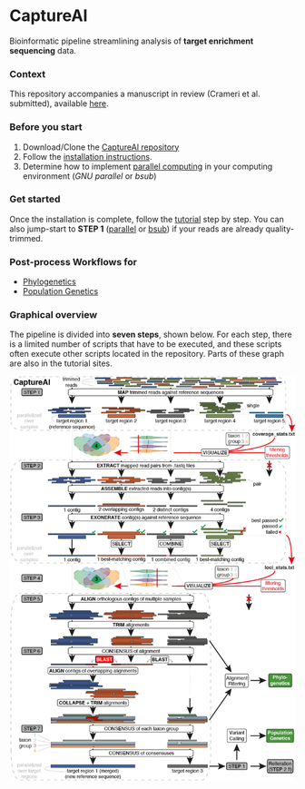 # CaptureAl
Bioinformatic pipeline streamlining analysis of **target enrichment sequencing** data.

### Context
This repository accompanies a manuscript in review (Crameri et al. submitted), available [here](https://www.biorxiv.org/content/10.1101/2021.12.07.471551v1).

### Before you start
1) Download/Clone the [CaptureAl repository](https://github.com/scrameri/CaptureAl) 
2) Follow the [installation instructions](https://github.com/scrameri/CaptureAl/blob/master/Install.md).
3) Determine how to implement [parallel computing](https://github.com/scrameri/CaptureAl/blob/master/Parallelize.md) in your computing environment (*GNU parallel* or *bsub*)

### Get started
Once the installation is complete, follow the [tutorial](https://github.com/scrameri/CaptureAl/blob/master/tutorial/) step by step. You can also jump-start to **STEP 1** ([parallel](https://github.com/scrameri/CaptureAl/blob/master/tutorial/parallel/Step1_Read_Mapping.md) or [bsub](https://github.com/scrameri/CaptureAl/blob/master/tutorial/bsub/Step1_Read_Mapping.md)) if your reads are already quality-trimmed.

### Post-process Workflows for
- [Phylogenetics](Phylogenetics)
- [Population Genetics](PopulationGenetics)

### Graphical overview
The pipeline is divided into **seven steps**, shown below. For each step, there is a limited number of scripts that have to be executed, and these scripts often execute other scripts located in the repository. Parts of these graph are also in the tutorial sites.

![CaptureAl.png](https://raw.githubusercontent.com/scrameri/CaptureAl/master/CaptureAl.png)
